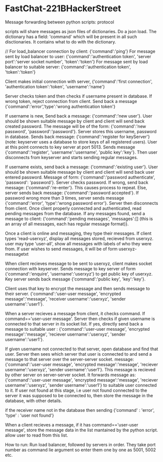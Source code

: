 # FastChat-221BHackerStreet

Message forwarding between python scripts: protocol

scripts will share messages as json files of dictionaries. Do a json load. The dictionary has a field: 'command' which will be present in all such disctionaries. It contains what to do with the dictionary.

// For load_balancer connection by client: {'command':'ping'}
For message sent by load balancer to user: {'command':'authentication token', 'server port':'server socket number', 'token':'token'}
For message sent by load balancer to suitable server: {'command':'authentication token', 'token':'token'}

Client makes initial connection with server, {'command':'first connection', 'authentication token':'token', 'username':'name'}

Server checks token and then checks if username present in database.
If wrong token, reject connection from client. Send back a message {'command':'error','type':'wrong authentication token'}

If username is new, Send back a message: {'command':'new user'}. User should be shown suitable message by client and client will send back created password. The message will be of the form: {'command':'new password', 'password':'password'}. Server stores this username, password in database. Sends back message: {'command':'register for keyServer'} (note: keyserver uses a database to store keys of all registered users).
User at this point connects to key server at port 5013. Sends message {'command':'register', 'username':'username', 'public key':'key'}.
Then user disconnects from keyserver and starts sending regular messages.

If username exists, send back a message: {'command':'existing user'}. User should be shown suitable message by client and client will send back user entered password. Message of form: {'command':'password authenticate', 'password': 'password'}. Server checks password. If wrong, send back message: {'command':'re-enter'}. This causes process to repeat. Else, server sends back message: {'command':'password accepted'}.
If password wrong more than 3 times, server sends message {'command':'error', 'type':'wrong password error'}. Server then disconnects from client.
Once client properly connected and authenticated, read pending messages from the database. If any messages found, send a message to client: {'command':'pending messages', 'messages':[] (this is an array of all messages, each has regular message format)}.

Once a client is online and messaging, they type their messages. If client types 'read-userxyz', display all messages stored, recieved from userxyz. user may type 'user-all', show all messages with labels of who they were from. If user wishes to send messages, it will be of form userxyz-messagetxt

When client recieves message to be sent to userxyz, client makes socket connection with keyserver. Sends message to key server of form {'command':'enquire', 'username':'userxyz'} to get public key of userxyz. Key server sends back message {'command':'public key', 'key':'key'}.


Client uses that key to encrypt the message and then sends message to their server. {'command':'user-user message', 'encrypted message':'message', 'receiver username':'userxyz', 'sender username':'user1'}.

When a server recieves a message from client, it checks command. If command=='user-user message'. Server then checks if given username is connected to that server in its socket list. If yes, directly send back a message to suitable user : {'command':'user-user message', 'encrypted message':'message', 'reciever username':'userxyz', 'sender username':'user1'}.

If given username not connected to that server, open database and find that user. Server then sees which server that user is connected to and send a message to that server over the server-server socket. message:{'command':'user-user message', 'encrypted message':'message', 'reciever username':'userxyz', 'sender username':'user1'}. This message is recieved by other server on server-server socket. It forwards message as:
{'command':'user-user message', 'encrypted message':'message', 'reciever username':'userxyz', 'sender username':'user1'} to suitable user connected to it. If user not found at this stage, i.e user not found connected to the server it was supposed to be connected to, then store the message in the database, with other details.

if the receiver name not in the database then sending {'command' : 'error', 'type' : 'user not found'}

When a client recieves a message, if it has command=='user-user message', store the message data in the list mantained by the python script. allow user to read from this list.

How to run:
Run load balancer, followed by servers in order. They take port number as command lie argument so enter them one by one as 5001, 5002 etc.
